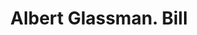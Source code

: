 ---
doi: 10.7916/D8VM5QCH
date_other: '1900'
date_other_textual: 1900-1909
form: printed ephemera
genre:
- Invoices
name:
- Albert Glassman
object_in_context_url: https://biggert.cul.columbia.edu/items/view/ave_biggert_00940
subject_hierarchical_geographic:
- New York, New York, United States
subject_name:
- Albert Glassman
title: Albert Glassman. Bill
sort_title: Albert Glassman. Bill
call_number: ave_biggert_00940
coordinates:
- 40.71277777777778,-74.00583333333333
pid: ave_biggert_00940
identifiers: ave_biggert_00940
thumbnail: https://derivativo-2.library.columbia.edu/iiif/2/ldpd:344323/full/!256,256/0/native.jpg
permalink: /biggert/ave_biggert_00940/
layout: iiif-image-page
---